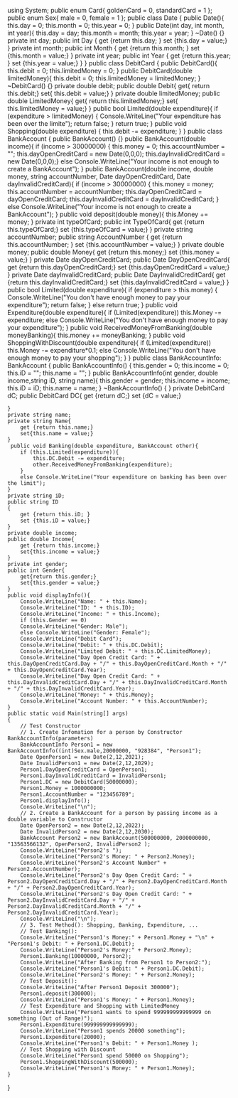using System;
public enum Card{
    goldenCard = 0,
    standardCard = 1
};
public enum Sex{
    male = 0,
    female = 1
};
public class Date
{
    public Date(){
        this.day = 0;
        this.month = 0;
        this.year = 0;
    }
    public Date(int day, int month, int year){
        this.day = day;
        this.month = month;
        this.year = year;
    }
    ~Date() {}
    private int day;
    public int Day
    {
        get {return this.day; }
        set {this.day = value;}
    }
    private int month;
    public int Month
    {
        get {return this.month; }
        set {this.month = value;}
    }
    private int year;
    public int Year
    {
        get {return this.year; }
        set {this.year = value;}
    }
}
public class DebitCard {
    public DebitCard(){
        this.debit = 0;
        this.limitedMoney = 0;
    }
    public DebitCard(double limitedMoney){
        this.debit = 0;
        this.limitedMoney = limitedMoney;
    }
    ~DebitCard() {}
    private double debit;
    public double Debit{
        get{ return this.debit;}
        set{ this.debit = value;}
    }
    private double limitedMoney;
    public double LimitedMoney{
        get{ return this.limitedMoney;}
        set{ this.limitedMoney = value;}
    }
    public bool Limited(double expenditure){
        if (expenditure > limitedMoney)
        {
            Console.WriteLine("Your expenditure has been over the limite");
            return false;
        }
        return true;
    }
    public void Shopping(double expenditure)
    {
        this.debit -= expenditure;
    }
}
public class BankAccount
{
    public BankAccount() {}
    public BankAccount(double income){
        if (income > 30000000)
        {
        this.money = 0;
        this.accountNumber = "";
        this.dayOpenCreditCard = new Date(0,0,0);
        this.dayInvalidCreditCard = new Date(0,0,0);}
        else Console.WriteLine("Your income is not enough to create a BankAccount");
    }
    public BankAccount(double income, double money, string accountNumber, Date dayOpenCreditCard, Date dayInvalidCreditCard){
        if (income > 30000000)
        {
        this.money = money;
        this.accountNumber = accountNumber;
        this.dayOpenCreditCard = dayOpenCreditCard;
        this.dayInvalidCreditCard = dayInvalidCreditCard;
        }
        else  Console.WriteLine("Your income is not enough to create a BankAccount");
    }
    public void deposit(double money){
        this.Money += money;
    }
    private int typeOfCard;
    public int TypeOfCard{
        get {return this.typeOfCard;}
        set {this.typeOfCard = value;}
    }
    private string accountNumber;
    public string AccountNumber
    {
        get {return this.accountNumber; }
        set {this.accountNumber = value;}
    }
    private double money;
    public double Money{
        get {return this.money;}
        set {this.money = value;}
    }
    private Date dayOpenCreditCard;
    public Date DayOpenCreditCard{
        get {return this.dayOpenCreditCard;}
        set {this.dayOpenCreditCard = value;}
    }
    private Date dayInvalidCreditCard;
    public Date DayInvalidCreditCard{
        get {return this.dayInvalidCreditCard;}
        set {this.dayInvalidCreditCard = value;}
    }
    public bool Limited(double expenditure){
        if (expenditure > this.money)
        {
            Console.WriteLine("You don't have enough money to pay your expenditure");
            return false;
        }
        else return true;
    }
    public void Expenditure(double expenditure){
        if (Limited(expenditure))
            this.Money -= expenditure;
        else Console.WriteLine("You don't have enough money to pay your expenditure");
    }
    public void ReceivedMoneyFromBanking(double moneyBanking){
        this.money += moneyBanking;
    }
    public void ShoppingWithDiscount(double expenditure){
        if (Limited(expenditure))
            this.Money -= expenditure*0.1;
        else Console.WriteLine("You don't have enough money to pay your shopping");
    }
}
public class BankAccountInfo:  BankAccount
{
    public BankAccountInfo() {
        this.gender = 0;
        this.income = 0;
        this.iD = "";
        this.name = "";
    }
    public BankAccountInfo(int gender, double income,string iD, string name){
        this.gender = gender;
        this.income = income;
        this.iD = iD;
        this.name = name;
    }
    ~BankAccountInfo() {
    }
    private DebitCard dC;
    public DebitCard DC{
        get {return dC;}
        set {dC = value;}
        
    }
    private string name;
    private string Name{
        get {return this.name;}
        set{this.name = value;}
    }
     public void Banking(double expenditure, BankAccount other){
        if (this.Limited(expenditure)){
            this.DC.Debit -= expenditure;
            other.ReceivedMoneyFromBanking(expenditure);
        }
        else Console.WriteLine("Your expenditure on banking has been over the limit");
    }
    private string iD;
    public string ID
    {
        get {return this.iD; }
        set {this.iD = value;}
    }
    private double income;
    public double Income{
        get {return this.income;}
        set{this.income = value;}
    }
    private int gender;
    public int Gender{
        get{return this.gender;}
        set{this.gender = value;}
    }
    public void displayInfo(){
        Console.WriteLine("Name: " + this.Name);
        Console.WriteLine("ID: " + this.ID);
        Console.WriteLine("Income: " + this.Income);
        if (this.Gender == 0)
        Console.WriteLine("Gender: Male");
        else Console.WriteLine("Gender: Female");
        Console.WriteLine("Debit Card");
        Console.WriteLine("Debit: " + this.DC.Debit);
        Console.WriteLine("Limited Debit: " + this.DC.LimitedMoney);
        Console.WriteLine("Day Open Credit Card: " + this.DayOpenCreditCard.Day + "/" + this.DayOpenCreditCard.Month + "/" + this.DayOpenCreditCard.Year);
        Console.WriteLine("Day Open Credit Card: " + this.DayInvalidCreditCard.Day + "/" + this.DayInvalidCreditCard.Month + "/" + this.DayInvalidCreditCard.Year);
        Console.WriteLine("Money: " + this.Money);
        Console.WriteLine("Account Number: " + this.AccountNumber);
    }
    public static void Main(string[] args)
    {
        // Test Constructor
        // 1. Create Infomation for a person by Constructor BankAccountInfo(parameters)
        BankAccountInfo Person1 = new BankAccountInfo((int)Sex.male,20000000, "928384", "Person1");
        Date OpenPerson1 = new Date(2,12,2021);
        Date InvalidPerson1 = new Date(2,12,2029);
        Person1.DayOpenCreditCard = OpenPerson1;
        Person1.DayInvalidCreditCard = InvalidPerson1;
        Person1.DC = new DebitCard(50000000);
        Person1.Money = 1000000000;
        Person1.AccountNumber = "123456789";
        Person1.displayInfo();
        Console.WriteLine("\n");
        // 2. Create a BankAccount for a person by passing income as a double variable to Constructor
        Date OpenPerson2 = new Date(2,12,2022);
        Date InvalidPerson2 = new Date(2,12,2030);
        BankAccount Person2 = new BankAccount(500000000, 2000000000, "13563566132", OpenPerson2, InvalidPerson2 );
        Console.WriteLine("Person2's ");
        Console.WriteLine("Person2's Money: " + Person2.Money);
        Console.WriteLine("Person2's Account Number" + Person2.AccountNumber);
        Console.WriteLine("Person2's Day Open Credit Card: " + Person2.DayOpenCreditCard.Day + "/" + Person2.DayOpenCreditCard.Month + "/" + Person2.DayOpenCreditCard.Year);
        Console.WriteLine("Person2's Day Open Credit Card: " + Person2.DayInvalidCreditCard.Day + "/" + Person2.DayInvalidCreditCard.Month + "/" + Person2.DayInvalidCreditCard.Year);
        Console.WriteLine("\n");
        // 3. Test Method(): Shopping, Banking, Expenditure, ...
        // Test Banking():
        Console.WriteLine("Person1's Money:" + Person1.Money + "\n" + "Person1's Debit: " + Person1.DC.Debit);
        Console.WriteLine("Person2's Money:" + Person2.Money);
        Person1.Banking(10000000, Person2);
        Console.WriteLine("After Banking from Person1 to Person2:");
        Console.WriteLine("Person1's Debit: " + Person1.DC.Debit);
        Console.WriteLine("Person2's Money: " + Person2.Money);
        // Test Deposit():
        Console.WriteLine("After Person1 Deposit 300000");
        Person1.deposit(300000);
        Console.WriteLine("Person1's Money: " + Person1.Money);
        // Test Expenditure and Shopping with LimitedMoney
        Console.WriteLine("Person1 wants to spend 999999999999999 on something (Out of Range)");
        Person1.Expenditure(999999999999999);
        Console.WriteLine("Person1 spends 20000 something");
        Person1.Expenditure(20000);
        Console.WriteLine("Person1's Debit: " + Person1.Money );
        // Test Shopping with Discount
        Console.WriteLine("Person1 spend 50000 on Shopping");
        Person1.ShoppingWithDiscount(500000);
        Console.WriteLine("Person1's Money: " + Person1.Money);
    }
}
